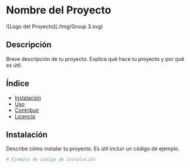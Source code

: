 # Nombre del Proyecto

![Logo del Proyecto](./Img/Group 3.svg)

## Descripción

Breve descripción de tu proyecto. Explica qué hace tu proyecto y por qué es útil.

## Índice

- [Instalación](#instalación)
- [Uso](#uso)
- [Contribuir](#contribuir)
- [Licencia](#licencia)

## Instalación

Describe cómo instalar tu proyecto. Es útil incluir un código de ejemplo.

```bash
# Ejemplo de código de instalación
